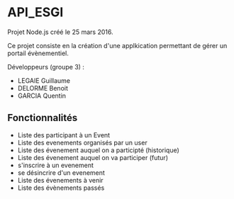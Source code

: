 # API_ESGI

Projet Node.js créé le 25 mars 2016.

Ce projet consiste en la création d'une applkication permettant de gérer un portail évènementiel.

Développeurs (groupe 3) : 
- LEGAIE Guillaume
- DELORME Benoit
- GARCIA Quentin

## Fonctionnalités
- Liste des participant à un Event
- Liste des evenements organisés par un user
- Liste des évenement auquel on a participté (historique)
- Liste des évenement auquel on va participer (futur)
- s'inscrire à un evenement
- se désincrire d'un evenement
- Liste des évenements à venir
- Liste des évènements passés

